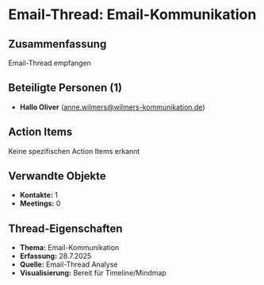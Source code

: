# Email-Thread: Email-Kommunikation

## Zusammenfassung
Email-Thread empfangen

## Beteiligte Personen (1)
- **Hallo Oliver** (anne.wilmers@wilmers-kommunikation.de)

## Action Items
Keine spezifischen Action Items erkannt

## Verwandte Objekte
- **Kontakte:** 1
- **Meetings:** 0

## Thread-Eigenschaften
- **Thema:** Email-Kommunikation
- **Erfassung:** 28.7.2025
- **Quelle:** Email-Thread Analyse
- **Visualisierung:** Bereit für Timeline/Mindmap

